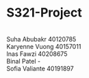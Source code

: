 # S321-Project
<br>Suha Abubakr 40120785
<br>Karyenne Vuong 40157011
<br>Inas Fawzi 40208675
<br>Binal Patel - 
<br>Sofia Valiante 40191897
